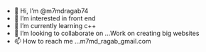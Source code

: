 - 👋 Hi, I’m @m7mdragab74
- 👀 I’m interested in front end
- 🌱 I’m currently learning c++
- 💞️ I’m looking to collaborate on ...Work on creating big websites
- 📫 How to reach me ...m7md_ragab_gmail.com

<!---
m7mdragab74/m7mdragab74 is a ✨ special ✨ repository because its `README.md` (this file) appears on your GitHub profile.
You can click the Preview link to take a look at your changes.
--->
